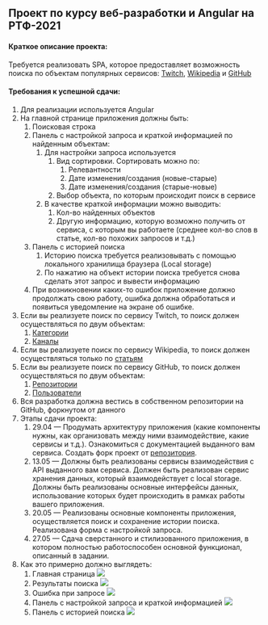 ## Проект по курсу веб-разработки и Angular на РТФ-2021

#### Краткое описание проекта:

Требуется реализовать SPA, которое предоставляет возможность поиска по объектам популярных сервисов: [Twitch](https://www.twitch.tv/), [Wikipedia](https://ru.wikipedia.org/) и [GitHub](https://github.com/)

#### Требования к успешной сдачи:

1. Для реализации используется Angular
2. На главной странице приложения должны быть:
   1. Поисковая строка
   2. Панель с настройкой запроса и краткой информацией по найденным объектам:
      1. Для настройки запроса используется
         1. Вид сортировки. Сортировать можно по:
            1. Релевантности
            2. Дате изменения/создания (новые-старые)
            3. Дате изменения/создания (старые-новые)
         2. Выбор объекта, по которым происходит поиск в сервисе
      2. В качестве краткой информации можно выводить:
         1. Кол-во найденных объектов
         2. Другую информацию, которую возможно получить от сервиса, с которым вы работаете (среднее кол-во слов в статье, кол-во похожих запросов и т.д.)
   3. Панель с историей поиска
      1. Историю поиска требуется реализовывать с помощью локального хранилища браузера (Local storage)
      2. По нажатию на объект истории поиска требуется снова сделать этот запрос и вывести информацию
   4. При возникновении каких-то ошибок приложение должно продолжать свою работу, ошибка должна обработаться и появиться уведомление на экране об ошибке.
3. Если вы реализуете поиск по сервису Twitch, то поиск должен осуществляться по двум объектам:
   1. [Категории](https://dev.twitch.tv/docs/api/reference#search-categories)
   2. [Каналы](https://dev.twitch.tv/docs/api/reference#search-channels)
4. Если вы реализуете поиск по сервису Wikipedia, то поиск должен осуществляться только по [статьям](https://www.mediawiki.org/wiki/API:Search#GET_request)
5. Если вы реализуете поиск по сервису GitHub, то поиск должен осуществляться по двум объектам:
   1. [Репозитории](https://docs.github.com/en/rest/reference/search#search-repositories)
   2. [Пользователи](https://docs.github.com/en/rest/reference/search#search-users)
6. Вся разработка должна вестись в собственном репозитории на GitHub, форкнутом от данного
7. Этапы сдачи проекта:
   1. 29.04 — Продумать архитектуру приложения (какие компоненты нужны, как организовать между ними взаимодействие, какие сервисы и т.д.). Ознакомиться с документацией выданного вам сервиса. Создать форк проект от [репозитория](https://github.com/RTF-Angular-2021/search-project).
   2. 13.05 — Должны быть реализованы сервисы взаимодействия с API выданного вам сервиса. Должен быть реализован сервис хранения данных, который взаимодействует с local storage. Должны быть реализованы основные интерфейсы данных, использование которых будет происходить в рамках работы вашего приложения.
   3. 20.05 — Реализованы основные компоненты приложения, осуществляется поиск и сохранение истории поиска. Реализована форма с настройкой запроса.
   4. 27.05 — Сдача сверстанного и стилизованного приложения, в котором полностью работоспособен основной функционал, описанный в задании.
8. Как это примерно должно выглядеть:
   1. Главная страница
      ![](https://i.imgur.com/OE7ZA3H.png)
   2. Результаты поиска
      ![](https://i.imgur.com/m7hn9Ob.png)
   3. Ошибка при запросе
      ![](https://i.imgur.com/IGpiRRb.png)
   4. Панель с настройкой запроса и краткой информацией
      ![](https://i.imgur.com/RxyRm1z.png)
   5. Панель с историей поиска
      ![](https://i.imgur.com/77d6MRC.png)

